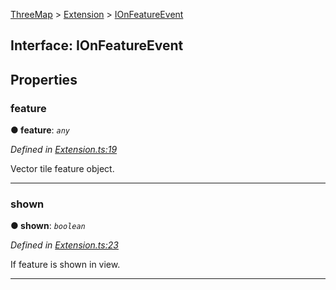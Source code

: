 [ThreeMap](api-readme.md) > [Extension](api-modules-extension.md) > [IOnFeatureEvent](api-interfaces-extension.ionfeatureevent.md)



## Interface: IOnFeatureEvent


## Properties
<a id="feature"></a>

###  feature

**●  feature**:  *`any`* 

*Defined in [Extension.ts:19](https://github.com/areknawo/ThreeMap/blob/master/src/Extension.ts#L19)*



Vector tile feature object.




___

<a id="shown"></a>

###  shown

**●  shown**:  *`boolean`* 

*Defined in [Extension.ts:23](https://github.com/areknawo/ThreeMap/blob/master/src/Extension.ts#L23)*



If feature is shown in view.




___


